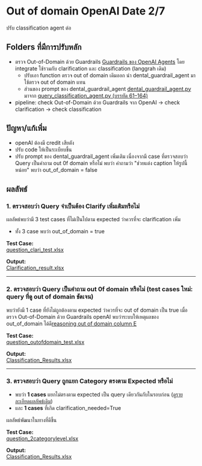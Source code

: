 # Out of domain OpenAI Date 2/7
ปรับ classification agent ต่อ

## Folders ที่มีการปรับหลัก
- ตรวจ Out-of-Domain ด้วย Guardrails [Guardrails ของ OpenAI Agents](https://openai.github.io/openai-agents-python/guardrails/) โดย integrate ใช้รวมกับ clarification และ classification (langgrah เดิม)
  - ปรับเอา function ตรวจ out of domain เดิมออก นำ dental_guardrail_agent มาใช้ตรวจ out of domain แทน 
  - ส่วนของ prompt ของ dental_guardrail_agent [dental_guardrail_agent.py](https://github.com/ffahpatcha/senior_project_update/blob/main/outOfDomain_openAI/my_agents/dental_guardrail_agent.py) มาจาก [query_classification_agent.py (บรรทัด 61–164)](https://github.com/ffahpatcha/senior_project_update/blob/main/seniorProject_withoutStructure_Output_18_6/agents/query_classification_agent.py#L61-L164)
- pipeline: check Out-of-Domain ด้วย Guardrails จาก OpenAI -> check clarification -> check classification

## ปัญหา/แก้เพิ่ม
- openAI ต้องมี credit เสียตัง
- ปรับ code ให้เป็นระเบียบขึ้น
- ปรับ prompt ของ dental_guardrail_agent เพิ่มเติม เนื่องจากมี case ที่ตรวจสอบว่า Query เป็นคำถาม out 0f domain หรือไม่ พบว่า คำถามว่า "ช่วยแต่ง caption ให้รูปนี้หน่อย" พบว่า out_of_domain = false 

## ผลลัพธ์

### 1. ตรวจสอบว่า Query จำเป็นต้อง Clarify เพิ่มเติมหรือไม่

ผลลัพธ์พบว่ามี 3  test cases ที่ไม่เป็นไปตาม expected ว่าควรที่จะ clarification เพิ่ม 
- ทั้ง 3 case พบว่า out_of_domain = true

**Test Case:**  
[question_clari_test.xlsx](https://raw.githubusercontent.com/ffahpatcha/senior_project_update/main/pipeline_v2_clarity_first_25_6/test_case/question_clari_test.xlsx)

**Output:**  
[Clarification_result.xlsx](https://raw.githubusercontent.com/ffahpatcha/senior_project_update/main/outOfDomain_openAI/test_case/results_clari_outOfDomain_openAI.xlsx)


---
### 2. ตรวจสอบว่า Query เป็นคำถาม out 0f domain หรือไม่ (test cases ใหม่: query ที่ดู out of domain ชัดเจน)

พบว่ายังมี 1 case ที่ยังไม่ถูกต้องตาม expected ว่าควรที่จะ out of domain เป็น true 
เมื่อตรวจ Out-of-Domain ด้วย Guardrails openAI พบว่าระบบให้เหตุผลของ out_of_domain ได้ดี[reasoning out of domain column E](https://raw.githubusercontent.com/ffahpatcha/senior_project_update/main/outOfDomain_openAI/test_case/evaluation_results.xlsx)

**Test Case:**  
[question_outofdomain_test.xlsx](https://raw.githubusercontent.com/ffahpatcha/senior_project_update/main/withoutOutofDomain_samePrompt_25_6/test_case/question_outofdomain_test.xlsx)

**Output:**  
[Classification_Results.xlsx](https://raw.githubusercontent.com/ffahpatcha/senior_project_update/main/outOfDomain_openAI/test_case/evaluation_results.xlsx)



---

### 3. ตรวจสอบว่า Query ถูกแยก Category ตรงตาม Expected หรือไม่

- พบว่า **1 cases** แยกไม่ตรงตาม expected  เป็น query เดียวกันกับในรอบก่อน ([ดูรายละเอียดผลลัพธ์เดิม](https://github.com/ffahpatcha/senior_project_update/tree/main/seniorProject_withStruture_Output_11_6#%E0%B8%9C%E0%B8%A5%E0%B8%A5%E0%B8%B1%E0%B8%9E%E0%B8%98%E0%B9%8C))
- และ **1 cases** ที่เกิด clarification_needed=True
  
ผลลัพธ์พัฒนาในทางที่ดีขึ้น 

**Test Case:**  
[question_2categorylevel.xlsx](https://raw.githubusercontent.com/ffahpatcha/senior_project_update/main/pipeline_v2_clarity_first_25_6/test_case/question_2categorylevel.xlsx)

**Output:**  
[Classification_Results.xlsx](https://raw.githubusercontent.com/ffahpatcha/senior_project_update/main/outOfDomain_openAI/test_case/results_outOfDomain_openAI.xlsx)


